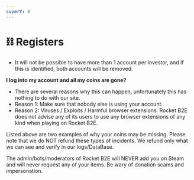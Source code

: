 ```yaml
---
coverY: 0
---
```


# ⛓ Registers

* It will not be possible to have more than 1 account per investor, and if this is identified, both accounts will be removed.

**I log into my account and all my coins are gone?**

* There are several reasons why this can happen, unfortunately this has nothing to do with our site.
* Reason 1: Make sure that nobody else is using your account.&#x20;
* Reason 2: Viruses / Exploits / Harmful browser extensions. Rocket B2E does not advise any of its users to use any browser extensions of any kind when playing on Rocket B2E.

Listed above are two examples of why your coins may be missing. Please note that we do NOT refund these types of incidents. We refund only what we can see and verify in our logs/DataBase.

The admin/bots/moderators of Rocket B2E will NEVER add you on Steam and will never request any of your items. Be wary of donation scams and impersonation.
